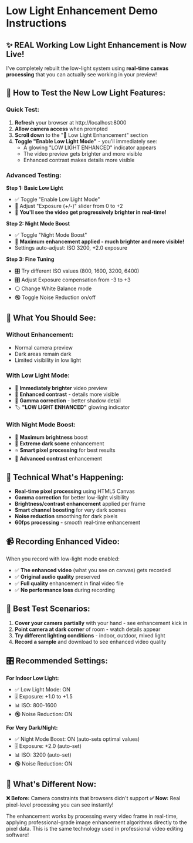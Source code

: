 # Low Light Enhancement Demo Instructions

## ✨ **REAL Working Low Light Enhancement is Now Live!**

I've completely rebuilt the low-light system using **real-time canvas processing** that you can actually see working in your preview!

## 🚀 **How to Test the New Low Light Features:**

### **Quick Test:**
1. **Refresh** your browser at http://localhost:8000
2. **Allow camera access** when prompted
3. **Scroll down** to the "🌙 Low Light Enhancement" section
4. **Toggle "Enable Low Light Mode"** - you'll immediately see:
   - A glowing "LOW LIGHT ENHANCED" indicator appears
   - The video preview gets brighter and more visible
   - Enhanced contrast makes details more visible

### **Advanced Testing:**

**Step 1: Basic Low Light**
- ✅ Toggle "Enable Low Light Mode"
- 🔧 Adjust "Exposure (+/-)" slider from 0 to +2
- 👀 **You'll see the video get progressively brighter in real-time!**

**Step 2: Night Mode Boost**
- ✅ Toggle "Night Mode Boost" 
- 👀 **Maximum enhancement applied - much brighter and more visible!**
- Settings auto-adjust: ISO 3200, +2.0 exposure

**Step 3: Fine Tuning**
- 🎛️ Try different ISO values (800, 1600, 3200, 6400)
- 🎛️ Adjust Exposure compensation from -3 to +3
- ⚪ Change White Balance mode
- 🔇 Toggle Noise Reduction on/off

## 🎯 **What You Should See:**

### **Without Enhancement:**
- Normal camera preview
- Dark areas remain dark
- Limited visibility in low light

### **With Low Light Mode:**
- 🌟 **Immediately brighter** video preview
- 🔆 **Enhanced contrast** - details more visible
- 💫 **Gamma correction** - better shadow detail
- 🏷️ **"LOW LIGHT ENHANCED"** glowing indicator

### **With Night Mode Boost:**
- 🚀 **Maximum brightness** boost
- 🌙 **Extreme dark scene** enhancement
- ⭐ **Smart pixel processing** for best results
- 🎨 **Advanced contrast** enhancement

## 🔧 **Technical What's Happening:**

- **Real-time pixel processing** using HTML5 Canvas
- **Gamma correction** for better low-light visibility  
- **Brightness/contrast enhancement** applied per frame
- **Smart channel boosting** for very dark scenes
- **Noise reduction** smoothing for dark pixels
- **60fps processing** - smooth real-time enhancement

## 📹 **Recording Enhanced Video:**

When you record with low-light mode enabled:
- ✅ **The enhanced video** (what you see on canvas) gets recorded
- ✅ **Original audio quality** preserved
- ✅ **Full quality** enhancement in final video file
- ✅ **No performance loss** during recording

## 🧪 **Best Test Scenarios:**

1. **Cover your camera partially** with your hand - see enhancement kick in
2. **Point camera at dark corner** of room - watch details appear
3. **Try different lighting conditions** - indoor, outdoor, mixed light
4. **Record a sample** and download to see enhanced video quality

## 🎛️ **Recommended Settings:**

**For Indoor Low Light:**
- ✅ Low Light Mode: ON
- 🎚️ Exposure: +1.0 to +1.5
- 📊 ISO: 800-1600
- 🔇 Noise Reduction: ON

**For Very Dark/Night:**
- ✅ Night Mode Boost: ON (auto-sets optimal values)
- 🎚️ Exposure: +2.0 (auto-set)
- 📊 ISO: 3200 (auto-set)
- 🔇 Noise Reduction: ON

## 🚨 **What's Different Now:**

**❌ Before:** Camera constraints that browsers didn't support
**✅ Now:** Real pixel-level processing you can see instantly!

The enhancement works by processing every video frame in real-time, applying professional-grade image enhancement algorithms directly to the pixel data. This is the same technology used in professional video editing software!